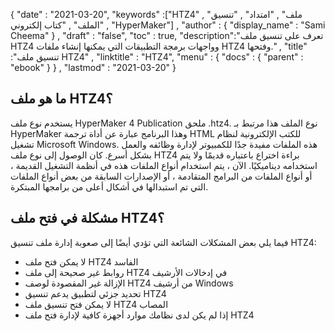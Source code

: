 {
  "date" : "2021-03-20",
  "keywords" :["HTZ4" , "ملف" , "امتداد" , "تنسيق الملف" , "كتاب إلكتروني" , "HyperMaker"] ,
  "author" : {
    "display_name" : "Sami Cheema"
} ,
  "draft" : "false",
  "toc" : true,
  "description":"تعرف على تنسيق ملف HTZ4 وواجهات برمجة التطبيقات التي يمكنها إنشاء ملفات HTZ4 وفتحها." ,
  "title" :"تنسيق ملف HTZ4" ,
  "linktitle" : "HTZ4",
  "menu" : {
    "docs" : {
      "parent" : "ebook"
}
} ,
  "lastmod" : "2021-03-20"
}

## ما هو ملف HTZ4؟ ##

يستخدم نوع ملف HyperMaker 4 Publication ملحق .htz4. نوع الملف هذا مرتبط بـ HyperMaker وهذا البرنامج عبارة عن أداة ترجمة HTML للكتب الإلكترونية لنظام تشغيل Microsoft Windows. هذه الملفات مفيدة جدًا للكمبيوتر لإدارة وظائفه والعمل بشكل أسرع. كان الوصول إلى نوع ملف HTZ4 براءة اختراع باعتباره قديمًا ولا يتم استخدامه ديناميكيًا. الآن ، يتم استخدام أنواع الملفات هذه في أنظمة التشغيل القديمة ، أو أنواع الملفات من البرامج المتقادمة ، أو الإصدارات السابقة من بعض أنواع الملفات التي تم استبدالها في أشكال أعلى من برامجها المبتكرة.


## مشكلة في فتح ملف HTZ4؟ ##

فيما يلي بعض المشكلات الشائعة التي تؤدي أيضًا إلى صعوبة إدارة ملف تنسيق HTZ4:

* لا يمكن فتح ملف HTZ4 الفاسد
* روابط غير صحيحة إلى ملف HTZ4 في إدخالات الأرشيف
* الإزالة غير المقصودة لوصف HTZ4 من أرشيف Windows
* تحديد جزئي لتطبيق يدعم تنسيق HTZ4
* لا يمكن فتح تنسيق ملف HTZ4 المصاب
* إذا لم يكن لدى نظامك موارد أجهزة كافية لإدارة فتح ملف HTZ4

